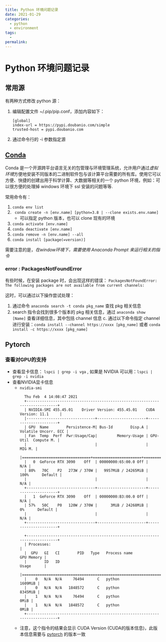 ```yaml
---
title: Python 环境问题记录
date: 2021-01-29
categories:
  - python
  - environment
tags:
  - 
permalink:
---
```

# Python 环境问题记录

## 常用源
有两种方式修改 python 源：
1. 编辑配置文件 ~/.pip/pip.conf，添加内容如下：
    ```
    [global]
    index-url = https://pypi.doubanio.com/simple
    trusted-host = pypi.doubanio.com
    ```
2. 通过命令行的 -i 参数指定源

## [Conda](https://www.anaconda.com/)
Conda 是一个开源跨平台语言无关的包管理与环境管理系统，允许用户通过*虚拟环境*方便地安装不同版本的二进制软件包与该计算平台需要的所有库。使用它可以方便、快捷的创建出用于科学计算、大数据等相关的一个 python 环境，例如：可以很方便的处理掉 windows 环境下 ssl 安装的问题等等. 

常用命令有：
1. ``` conda env list ``` 
2. ``` conda create -n [env.name] [python=3.8 | --clone exists.env.name]```
   - 可以指定 python 版本，也可以 clone 现有的环境
3. ``` conda activate [env.name] ``` 
4. ``` conda deactivate [env.name] ``` 
5. ``` conda remove -n [env.name] --all ``` 
6. ``` conda install [package(=version)] ``` 

需要注意的是，*在window环境下，需要使用 Anaconda Prompt 来运行相关的指令*

### error : PackagesNotFoundError
有些时候，在安装 package 时，会出现这样的错误：
``` PackagesNotFoundError: The following packages are not available from current channels: ```

这时，可以通过以下操作尝试处理：
1. 通过命令 ``` anaconda search -t conda pkg_name ``` 查找 pkg 相关信息
2. search 指令会找到很多个版本的 pkg 相关信息，通过 ``` anaconda show [Name] ``` 查看详细信息，其中包括 channel 信息
c. 通过以下命令指定 channel 进行安装：``` conda install --channel https://xxxx [pkg_name] ``` 或者 ``` conda install -c https://xxxx [pkg_name] ```

## Pytorch
### 查看对GPU的支持
- 查看显卡信息： ``` lspci | grep -i vga ``` , 如果是 NVIDIA 可以用：``` lspci | grep -i nvidia ```
- 查看NVIDIA显卡信息
  - ``` nvidia-smi ```
    ```
      Thu Feb  4 14:08:47 2021
      +-----------------------------------------------------------------------------+
      | NVIDIA-SMI 455.45.01    Driver Version: 455.45.01    CUDA Version: 11.1     |
      |-------------------------------+----------------------+----------------------+
      | GPU  Name        Persistence-M| Bus-Id        Disp.A | Volatile Uncorr. ECC |
      | Fan  Temp  Perf  Pwr:Usage/Cap|         Memory-Usage | GPU-Util  Compute M. |
      |                               |                      |               MIG M. |
      |===============================+======================+======================|
      |   0  GeForce RTX 3090    Off  | 00000000:65:00.0 Off |                  N/A |
      | 80%   70C    P2   273W / 370W |   9957MiB / 24265MiB |    100%      Default |
      |                               |                      |                  N/A |
      +-------------------------------+----------------------+----------------------+
      |   1  GeForce RTX 3090    Off  | 00000000:B3:00.0 Off |                  N/A |
      | 57%   50C    P0   120W / 370W |      3MiB / 24268MiB |      0%      Default |
      |                               |                      |                  N/A |
      +-------------------------------+----------------------+----------------------+

      +-----------------------------------------------------------------------------+
      | Processes:                                                                  |
      |  GPU   GI   CI        PID   Type   Process name                  GPU Memory |
      |        ID   ID                                                   Usage      |
      |=============================================================================|
      |    0   N/A  N/A     76494      C   python                           1609MiB |
      |    0   N/A  N/A   1848572      C   python                           8345MiB |
      |    1   N/A  N/A     76494      C   python                              0MiB |
      |    1   N/A  N/A   1848572      C   python                              0MiB |
      +-----------------------------------------------------------------------------+
    ```
  - 注意，这个指令的结果会显示 CUDA Version (CUDA的版本信息)，此版本信息需要与 [pytorch](https://pytorch.org/get-started/locally/) 的版本一致